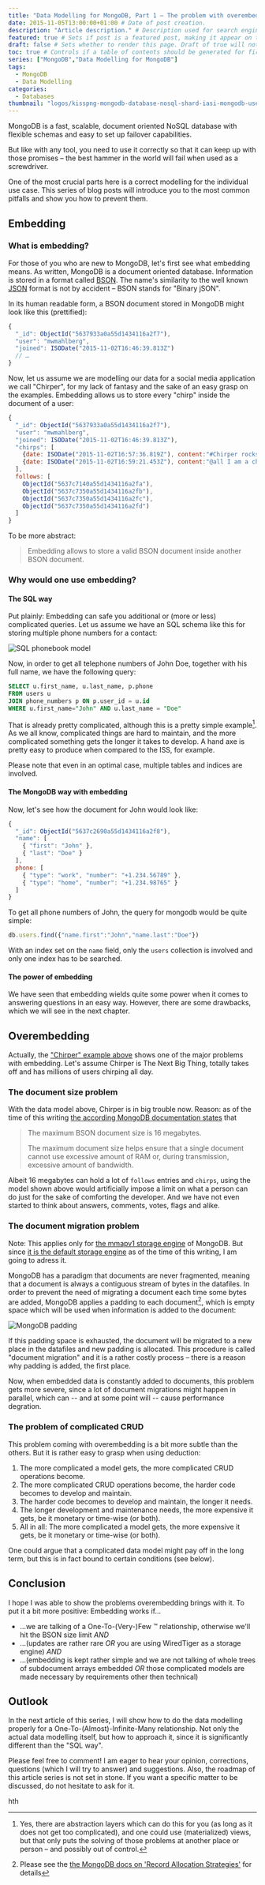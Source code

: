 ```yaml
---
title: "Data Modelling for MongoDB, Part 1 – The problem with overembedding" # Title of the blog post.
date: 2015-11-05T13:00:00+01:00 # Date of post creation.
description: "Article description." # Description used for search engine.
featured: true # Sets if post is a featured post, making it appear on the sidebar. A featured post won't be listed on the sidebar if it's the current page
draft: false # Sets whether to render this page. Draft of true will not be rendered.
toc: true # Controls if a table of contents should be generated for first-level links automatically.
series: ["MongoDB","Data Modelling for MongoDB"]
tags:
  - MongoDB
  - Data Modelling
categories:
  - Databases
thumbnail: "logos/kisspng-mongodb-database-nosql-shard-iasi-mongodb-user-group-iasi-mee-5c9d93264231a8.6190243715538306942711.png"
---
```


MongoDB is a fast, scalable, document oriented NoSQL database with flexible schemas and easy to set up failover capabilities.

But like with any tool, you need to use it correctly so that it can keep up with those promises – the best hammer in the world will fail when used as a screwdriver.
<!--more-->

One of the most crucial parts here is a correct modelling for the individual use case. This series of blog posts will introduce you to the most common pitfalls and show you how to prevent them.

## Embedding

### What is embedding?

For those of you who are new to MongoDB, let's first see what embedding means. As written, MongoDB is a document oriented database. Information is stored in a format called [BSON][wp:bson]. The name's similarity to the well known [JSON][wp:json] format is not by accident – BSON stands for "Binary jSON".

In its human readable form, a BSON document stored in MongoDB might look like this (prettified):

```javascript
{
  "_id": ObjectId("5637933a0a55d1434116a2f7"),
  "user": "mwmahlberg",
  "joined": ISODate("2015-11-02T16:46:39.813Z")
  // …
}
```

Now, let us assume we are modelling our data for a social media application we call "Chirper", for my lack of fantasy and the sake of an easy grasp on the examples. Embedding allows us to store every "chirp" inside the document of a user:

```javascript
{
  "_id": ObjectId("5637933a0a55d1434116a2f7"),
  "user": "mwmahlberg",
  "joined": ISODate("2015-11-02T16:46:39.813Z"),
  "chirps": [
    {date: ISODate("2015-11-02T16:57:36.819Z"), content:"#Chirper rocks!"},
    {date: ISODate("2015-11-02T16:59:21.453Z"), content:"@all I am a chirper, at last!"}
  ],
  follows: [
    ObjectId("5637c7140a55d1434116a2fa"),
    ObjectId("5637c7350a55d1434116a2fb"),
    ObjectId("5637c7350a55d1434116a2fc"),
    ObjectId("5637c7350a55d1434116a2fd")
  ]
}

```

To be more abstract:

> Embedding allows to store a valid BSON document inside another BSON document.

### Why would one use embedding?

#### The SQL way

Put plainly: Embedding can safe you additional or (more or less) complicated queries. Let us assume we have an SQL schema like this for storing multiple phone numbers for a contact:

![SQL phonebook model](/images/data-modelling-for-mongodb/sql-model.png)

Now, in order to get all telephone numbers of John Doe, together with his full name, we have the following query:

```sql
SELECT u.first_name, u.last_name, p.phone
FROM users u
JOIN phone_numbers p ON p.user_id = u.id
WHERE u.first_name="John" AND u.last_name = "Doe"
```

That is already pretty complicated, although this is a pretty simple example[^1]. As we all know, complicated things are hard to maintain, and the more complicated something gets the longer it takes to develop. A hand axe is pretty easy to produce when compared to the ISS, for example.

Please note that even in an optimal case, multiple tables and indices are involved.

#### The MongoDB way with embedding

Now, let's see how the document for John would look like:

```javascript
{
  "_id": ObjectId("5637c2690a55d1434116a2f8"),
  "name": [
    { "first": "John" },
    { "last": "Doe" }
  ],
  phone: [
    { "type": "work", "number": "+1.234.56789" },
    { "type": "home", "number": "+1.234.98765" }
  ]
}
```

To get all phone numbers of John, the query for mongodb would be quite simple:

```javascript
db.users.find({"name.first":"John","name.last":"Doe"})
```

With an index set on the `name` field, only the `users` collection is involved and only one index has to be searched.

#### The power of embedding

We have seen that embedding wields quite some power when it comes to answering questions in an easy way. However, there are some drawbacks, which we will see in the next chapter.

## Overembedding

Actually, the ["Chirper" example above](#embedded_chirps) shows one of the major problems with embedding. Let's assume Chirper is The Next Big Thing, totally takes off and has millions of users chirping all day.


### The document size problem

With the data model above, Chirper is in big trouble now. Reason: as of the time of this writing [the according MongoDB documentation states][mongo:bsonSize] that

> The maximum BSON document size is 16 megabytes.
>
>The maximum document size helps ensure that a single document cannot use excessive amount of RAM or, during transmission, excessive amount of bandwidth.

Albeit 16 megabytes can hold a lot of `follows` entries and `chirps`, using the model shown above would artificially impose a limit on what a person can do just for the sake of comforting the developer. And we have not even started to think about answers, comments, votes, flags and alike.

### The document migration problem

Note: This applies only for [the mmapv1 storage engine][mongo:mmap] of MongoDB. But since [it is the default storage engine][mongo:defaultStorage] as of the time of this writing, I am going to adress it.

MongoDB has a paradigm that documents are never fragmented, meaning that a document is always a contiguous stream of bytes in the datafiles.
In order to prevent the need of migrating a document each time some bytes are added, MongoDB applies a padding to each document[^2], which is empty space which will be used when information is added to the document:

![MongoDB padding](/images/data-modelling-for-mongodb/padding.png)

If this padding space is exhausted, the document will be migrated to a new place in the datafiles and new padding is allocated. This procedure is called "document migration" and it is a rather costly process – there is a reason why padding is added, the first place.

Now, when embedded data is constantly added to documents, this problem gets more severe, since a lot of document migrations might happen in parallel, which can -- and at some point will -- cause performance degration.

### The problem of complicated CRUD

This problem coming with overembedding is a bit more subtle than the others. But it is rather easy to grasp when using deduction:

1. The more complicated a model gets, the more complicated CRUD operations become.
2. The more complicated CRUD operations become, the harder code becomes to develop and maintain.
3. The harder code becomes to develop and maintain, the longer it needs.
4. The longer development and maintenance needs, the more expensive it gets, be it monetary or time-wise (or both).
5. All in all: The more complicated a model gets, the more expensive it gets, be it monetary or time-wise (or both).

One could argue that a complicated data model might pay off in the long term, but this is in fact bound to certain conditions (see below).

## Conclusion

I hope I was able to show the problems overembedding brings with it. To put it a bit more positive: Embedding works if…

* …we are talking of a One-To-(Very-)Few &trade; relationship, otherwise we'll hit the BSON size limit *AND*
* …(updates are rather rare *OR* you are using WiredTiger as a storage engine) *AND*
* …(embedding is kept rather simple and we are not talking of whole trees of subdocument arrays embedded *OR* those complicated models are made necessary by requirements other then technical)


## Outlook

In the next article of this series, I will show how to do the data modelling properly for a One-To-(Almost)-Infinite-Many relationship. Not only the actual data modelling itself, but how to approach it, since it is significantly different than the "SQL way".

Please feel free to comment! I am eager to hear your opinion, corrections, questions (which I will try to answer) and suggestions. Also, the roadmap of this article series is not set in stone. If you want a specific matter to be discussed, do not hesitate to ask for it.

hth

[^1]: Yes, there are abstraction layers which can do this for you (as long as it does not get too complicated), and one could use (materialized) views, but that only puts the solving of those problems at another place or person – and possibly out of control.
[^2]: Please see the [the MongoDB docs on 'Record Allocation Strategies'][mongo:recordAllocation] for details

[so:mongodb]: http://stackoverflow.com/questions/tagged/mongodb "Questions tagged with 'mongodb' on stackoverflow.com"
[wp:bson]: https://en.wikipedia.org/wiki/BSON "wikipedia article on BSON"
[wp:json]: https://en.wikipedia.org/wiki/JSON "wikipedia article on JSON"
[mongo:bsonSize]: https://docs.mongodb.org/manual/reference/limits/#BSON-Document-Size "'BSON document size' in 'MongoDB Limits and Thresholds' – MongoDB documentation"
[mongo:mmap]: https://docs.mongodb.org/manual/faq/storage/#mmapv1-storage-engine "'MMAPv1 Storage Engine' in 'FAQ: MongoDB Storage' – MongoDB documentation"
[mongo:defaultStorage]: https://docs.mongodb.org/manual/faq/storage/#what-will-be-the-default-storage-engine-going-forward "'What will be the default storage engine going forward?' in 'FAQ: MongoDB Storage' – MongoDB documentation"
[mongo:recordAllocation]: https://docs.mongodb.org/manual/core/mmapv1/#record-allocation-strategies "'Record Allocation Strategies' – MongoDB documentation"